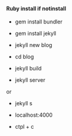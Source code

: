 #### Ruby install if notinstall

- gem install bundler

- gem install jekyll

- jekyll new blog

- cd blog

- jekyll build

- jekyll server

or

- jekyll s

- localhost:4000

- ctpl + c

